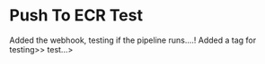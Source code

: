 # Push To ECR Test
Added the webhook, testing if the pipeline runs....!
Added a tag for testing>>
test...>
